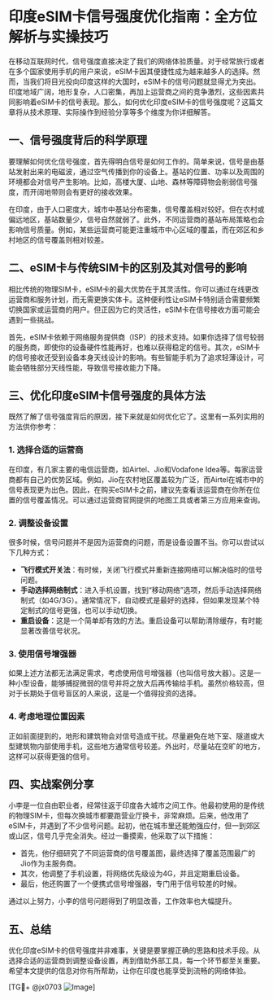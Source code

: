 # 印度eSIM卡信号强度优化指南：全方位解析与实操技巧

在移动互联网时代，信号强度直接决定了我们的网络体验质量。对于经常旅行或者在多个国家使用手机的用户来说，eSIM卡因其便捷性成为越来越多人的选择。然而，当我们将目光投向印度这样的大国时，eSIM卡的信号问题就显得尤为突出。印度地域广阔，地形复杂，人口密集，再加上运营商之间的竞争激烈，这些因素共同影响着eSIM卡的信号表现。那么，如何优化印度eSIM卡的信号强度呢？这篇文章将从技术原理、实际操作到经验分享等多个维度为你详细解答。

## 一、信号强度背后的科学原理

要理解如何优化信号强度，首先得明白信号是如何工作的。简单来说，信号是由基站发射出来的电磁波，通过空气传播到你的设备上。基站的位置、功率以及周围的环境都会对信号产生影响。比如，高楼大厦、山地、森林等障碍物会削弱信号强度，而开阔地带则会有更好的接收效果。

在印度，由于人口密度大，城市中基站分布密集，信号覆盖相对较好。但在农村或偏远地区，基站数量少，信号自然就弱了。此外，不同运营商的基站布局策略也会影响信号质量。例如，某些运营商可能更注重城市中心区域的覆盖，而在郊区和乡村地区的信号覆盖则相对较差。

## 二、eSIM卡与传统SIM卡的区别及其对信号的影响

相比传统的物理SIM卡，eSIM卡的最大优势在于其灵活性。你可以通过在线更改运营商和服务计划，而无需更换实体卡。这种便利性让eSIM卡特别适合需要频繁切换国家或运营商的用户。但正因为它的灵活性，eSIM卡在信号接收方面可能会遇到一些挑战。

首先，eSIM卡依赖于网络服务提供商（ISP）的技术支持。如果你选择了信号较弱的服务商，即使你的设备硬件性能再好，也难以获得稳定的信号。其次，eSIM卡的信号接收还受到设备本身天线设计的影响。有些智能手机为了追求轻薄设计，可能会牺牲部分天线性能，导致信号接收能力下降。

## 三、优化印度eSIM卡信号强度的具体方法

既然了解了信号强度背后的原因，接下来就是如何优化它了。这里有一系列实用的方法供你参考：

### 1. 选择合适的运营商

在印度，有几家主要的电信运营商，如Airtel、Jio和Vodafone Idea等。每家运营商都有自己的优势区域。例如，Jio在农村地区覆盖较为广泛，而Airtel在城市中的信号表现更为出色。因此，在购买eSIM卡之前，建议先查看该运营商在你所在位置的信号覆盖情况。可以通过运营商官网提供的地图工具或者第三方应用来查询。

### 2. 调整设备设置

很多时候，信号问题并不是因为运营商的问题，而是设备设置不当。你可以尝试以下几种方式：

- **飞行模式开关法**：有时候，关闭飞行模式并重新连接网络可以解决临时的信号问题。
- **手动选择网络制式**：进入手机设置，找到“移动网络”选项，然后手动选择网络制式（如4G/3G）。通常情况下，自动模式是最好的选择，但如果发现某个特定制式的信号更强，也可以手动切换。
- **重启设备**：这是一个简单却有效的方法。重启设备可以帮助清除缓存，有时能显著改善信号状况。

### 3. 使用信号增强器

如果上述方法都无法满足需求，考虑使用信号增强器（也叫信号放大器）。这是一种小型设备，能够捕捉微弱的信号并将之放大后再传输给手机。虽然价格较高，但对于长期处于信号盲区的人来说，这是一个值得投资的选择。

### 4. 考虑地理位置因素

正如前面提到的，地形和建筑物会对信号造成干扰。尽量避免在地下室、隧道或大型建筑物内部使用手机，这些地方通常信号较差。外出时，尽量站在空旷的地方，这样可以获得更强的信号。

## 四、实战案例分享

小李是一位自由职业者，经常往返于印度各大城市之间工作。他最初使用的是传统的物理SIM卡，但每次换城市都要跑营业厅换卡，非常麻烦。后来，他改用了eSIM卡，并遇到了不少信号问题。起初，他在城市里还能勉强应付，但一到郊区或山区，信号几乎完全消失。经过一番摸索，他采取了以下措施：

- 首先，他仔细研究了不同运营商的信号覆盖图，最终选择了覆盖范围最广的Jio作为主服务商。
- 其次，他调整了手机设置，将网络优先级设为4G，并且定期重启设备。
- 最后，他还购置了一个便携式信号增强器，专门用于信号较差的时候。

通过以上努力，小李的信号问题得到了明显改善，工作效率也大幅提升。

## 五、总结

优化印度eSIM卡的信号强度并非难事，关键是要掌握正确的思路和技术手段。从选择合适的运营商到调整设备设置，再到借助外部工具，每一个环节都至关重要。希望本文提供的信息对你有所帮助，让你在印度也能享受到流畅的网络体验。

[TG💪+ @jx0703 ![Image](https://github.com/user-attachments/assets/dbca1d08-cadb-493c-b0ec-ad6f7a83f270)]